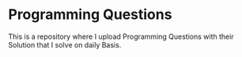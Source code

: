 # Programming Questions 

This is a repository where I upload Programming Questions with their Solution that I solve on daily Basis.
